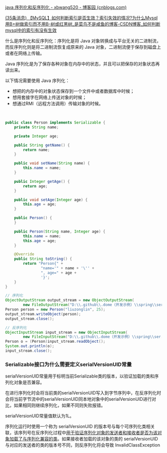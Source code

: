[java 序列化和反序列化 - xbwang520 - 博客园 (cnblogs.com)](https://www.cnblogs.com/xbwang520/p/11524955.html#:~:text=%E4%BB%80%E4%B9%88%E6%98%AF%E5%BA%8F%E5%88%97%E5%8C%96%E5%92%8C%E5%8F%8D%E5%BA%8F%E5%88%97%E5%8C%96%EF%BC%9F%20%E5%BA%8F%E5%88%97%E5%8C%96%E6%98%AF%E5%B0%86%20Java,%E5%AF%B9%E8%B1%A1%E8%BD%AC%E6%8D%A2%E6%88%90%E4%B8%8E%E5%B9%B3%E5%8F%B0%E6%97%A0%E5%85%B3%E7%9A%84%E4%BA%8C%E8%BF%9B%E5%88%B6%E6%B5%81%EF%BC%8C%E8%80%8C%E5%8F%8D%E5%BA%8F%E5%88%97%E5%8C%96%E5%88%99%E6%98%AF%E5%B0%86%E4%BA%8C%E8%BF%9B%E5%88%B6%E6%B5%81%E6%81%A2%E5%A4%8D%E6%88%90%E5%8E%9F%E6%9D%A5%E7%9A%84%20Java%20%E5%AF%B9%E8%B1%A1%EF%BC%8C%E4%BA%8C%E8%BF%9B%E5%88%B6%E6%B5%81%E4%BE%BF%E4%BA%8E%E4%BF%9D%E5%AD%98%E5%88%B0%E7%A3%81%E7%9B%98%E4%B8%8A%E6%88%96%E8%80%85%E5%9C%A8%E7%BD%91%E7%BB%9C%E4%B8%8A%E4%BC%A0%E8%BE%93%E3%80%82)

[(35条消息) 【MySQL】如何判断索引是否生效？索引失效的情况?为什么Mysql用B+树做索引而不用B-树或红黑树_是菜鸟不是咸鱼的博客-CSDN博客_如何判断mysql中的索引有没有生效](https://blog.csdn.net/weixin_40335368/article/details/116593321)



什么是序列化和反序列化：序列化是将 Java 对象转换成与平台无关的二进制流，而反序列化则是将二进制流恢复成原来的 Java 对象，二进制流便于保存到磁盘上或者在网络上传输。

Java 序列化是为了保存各种对象在内存中的状态，并且可以把保存的对象状态再读出来。

以下情况需要使用 Java 序列化：

* 想把的内存中的对象状态保存到一个文件中或者数据库中时候；
* 想用套接字在网络上传送对象的时候；
* 想通过RMI（远程方法调用）传输对象的时候。

‍

```java
public class Person implements Serializable {
    private String name;

    private Integer age;

    public String getName() {
        return name;
    }

    public void setName(String name) {
        this.name = name;
    }

    public Integer getAge() {
        return age;
    }

    public void setAge(Integer age) {
        this.age = age;
    }

    public Person() {
    }

    public Person(String name, Integer age) {
        this.name = name;
        this.age = age;
    }

    @Override
    public String toString() {
        return "Person{" +
                "name='" + name + '\'' +
                ", age=" + age +
                '}';
    }
}


```

```java
// 序列化
ObjectOutputStream output_stream = new ObjectOutputStream(
        new FileOutputStream("D:\\.github\\.dome（开发示例）\\spring\\ser.txt"));
Person person = new Person("liuzonglin", 25);
output_stream.writeObject(person);
output_stream.close();

// 反序列化
ObjectInputStream input_stream = new ObjectInputStream(
        new FileInputStream("D:\\.github\\.dome（开发示例）\\spring\\ser.txt"));
Person o = (Person)input_stream.readObject();
System.out.println(o);
input_stream.close();
```



### Serializable接口为什么需要定义serialVersionUID常量

serialVersionUID常量用于标明当前Serializable类的版本，以验证加载的类和序列化对象是否兼容。

在进行序列化时会将当前类的serialVersionUID写入到字节序列中，在反序列化时会将当前字节流中的serialVersionUID同本地对象中的serialVersionUID进行对比，如果相同则继续序列化，如果不同则失败报错。

serialVersionUID常量值默认为1L。

序列化运行时使用一个称为 serialVersionUID 的版本号与每个可序列化类相关联，该序列号在反序列化过程中<u>用于验证序列化对象的发送者和接收者是否为该对象加载了与序列化兼容的类</u>。如果接收者加载的该对象的类的 serialVersionUID 与对应的发送者的类的版本号不同，则反序列化将会导致 InvalidClassException

‍
